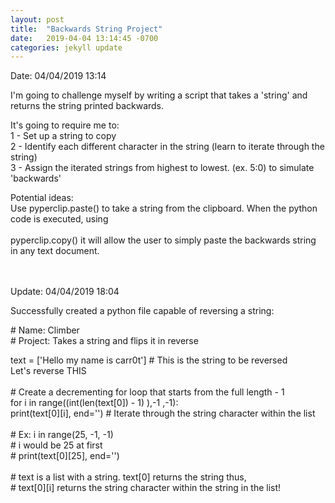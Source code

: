 ```yaml
---
layout: post
title:  "Backwards String Project"
date:   2019-04-04 13:14:45 -0700
categories: jekyll update
---
```


Date: 04/04/2019 13:14

I'm going to challenge myself by writing a script that takes a 'string' and returns the string printed backwards.

It's going to require me to:  <br>
1 - Set up a string to copy  <br> 
2 - Identify each different character in the string (learn to iterate through the string) <br>
3 - Assign the iterated strings from highest to lowest. (ex. 5:0) to simulate 'backwards'  <br>

Potential ideas:  <br>
Use pyperclip.paste() to take a string from the clipboard. When the python code is executed, using <br>  
pyperclip.copy() it will allow the user to simply paste the backwards string in any text document.  <br>
 <br>
 <br>

Update: 04/04/2019 18:04 <br>

Successfully created a python file capable of reversing a string: <br>

\# Name: Climber <br>
\# Project: Takes a string and flips it in reverse <br>

text = ['Hello my name is carr0t'] # This is the string to be reversed <br>
Let's reverse THIS <br>
<br>
\# Create a decrementing for loop that starts from the full length - 1 <br>
for i in range((int(len(text[0]) - 1) ),-1 ,-1): <br>
    print(text[0][i], end='') \# Iterate through the string character within the list <br>
<br>
\# Ex: i in range(25, -1, -1) <br>
    \# i would be 25 at first <br>
    \# print(text[0][25], end='') <br>
<br>
\# text is a list with a string. text[0] returns the string thus, <br>
\# text[0][i] returns the string character within the string in the list! <br>
